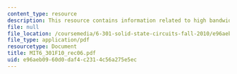 ```yaml
---
content_type: resource
description: This resource contains information related to high bandwidths.
file: null
file_location: /coursemedia/6-301-solid-state-circuits-fall-2010/e96aeb0960d0daf4c2314c56a275e5ec_MIT6_301F10_rec06.pdf
file_type: application/pdf
resourcetype: Document
title: MIT6_301F10_rec06.pdf
uid: e96aeb09-60d0-daf4-c231-4c56a275e5ec
---
```

